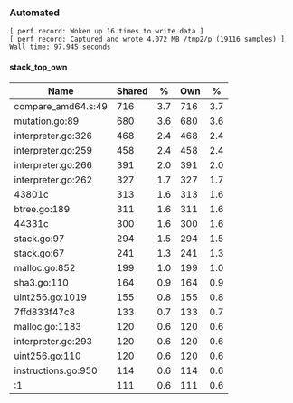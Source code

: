 ### Automated

```
[ perf record: Woken up 16 times to write data ]
[ perf record: Captured and wrote 4.072 MB /tmp2/p (19116 samples) ]
Wall time: 97.945 seconds
```

#### stack_top_own

Name                                             | Shared |   %   | Own |   %
-------------------------------------------------|--------|-------|-----|------
compare_amd64.s:49                               |    716 |   3.7 | 716 |   3.7
mutation.go:89                                   |    680 |   3.6 | 680 |   3.6
interpreter.go:326                               |    468 |   2.4 | 468 |   2.4
interpreter.go:259                               |    458 |   2.4 | 458 |   2.4
interpreter.go:266                               |    391 |   2.0 | 391 |   2.0
interpreter.go:262                               |    327 |   1.7 | 327 |   1.7
43801c                                           |    313 |   1.6 | 313 |   1.6
btree.go:189                                     |    311 |   1.6 | 311 |   1.6
44331c                                           |    300 |   1.6 | 300 |   1.6
stack.go:97                                      |    294 |   1.5 | 294 |   1.5
stack.go:67                                      |    241 |   1.3 | 241 |   1.3
malloc.go:852                                    |    199 |   1.0 | 199 |   1.0
sha3.go:110                                      |    164 |   0.9 | 164 |   0.9
uint256.go:1019                                  |    155 |   0.8 | 155 |   0.8
7ffd833f47c8                                     |    133 |   0.7 | 133 |   0.7
malloc.go:1183                                   |    120 |   0.6 | 120 |   0.6
interpreter.go:293                               |    120 |   0.6 | 120 |   0.6
uint256.go:110                                   |    120 |   0.6 | 120 |   0.6
instructions.go:950                              |    114 |   0.6 | 114 |   0.6
<autogenerated>:1                                |    111 |   0.6 | 111 |   0.6
